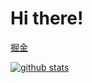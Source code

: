 # Hi there!

[掘金](https://juejin.cn/user/430664290155751)  

[![github stats](https://github-readme-stats.vercel.app/api?username=mysteryven&count_private=true&theme=dracula)](https://github.com/anuraghazra/github-readme-stats) 



